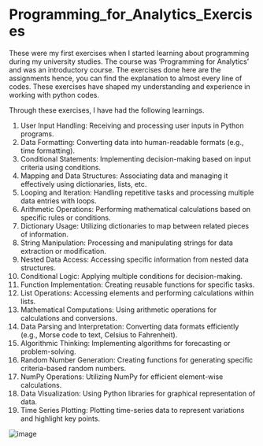 # Programming_for_Analytics_Exercises
These were my first exercises when I started learning about programming during my university studies. The course was ‘Programming for Analytics’ and was an introductory course. The exercises done here are the assignments hence, you can find the explanation to almost every line of codes. These exercises have shaped my understanding and experience in working with python codes. 

Through these exercises, I have had the following learnings. 

1.	User Input Handling: Receiving and processing user inputs in Python programs.
2.	Data Formatting: Converting data into human-readable formats (e.g., time formatting).
3.	Conditional Statements: Implementing decision-making based on input criteria using conditions.
4.	Mapping and Data Structures: Associating data and managing it effectively using dictionaries, lists, etc.
5.	Looping and Iteration: Handling repetitive tasks and processing multiple data entries with loops.
6.	Arithmetic Operations: Performing mathematical calculations based on specific rules or conditions.
7.	Dictionary Usage: Utilizing dictionaries to map between related pieces of information.
8.	String Manipulation: Processing and manipulating strings for data extraction or modification.
9.	Nested Data Access: Accessing specific information from nested data structures.
10.	Conditional Logic: Applying multiple conditions for decision-making.
11.	Function Implementation: Creating reusable functions for specific tasks.
12.	List Operations: Accessing elements and performing calculations within lists.
13.	Mathematical Computations: Using arithmetic operations for calculations and conversions.
14.	Data Parsing and Interpretation: Converting data formats efficiently (e.g., Morse code to text, Celsius to Fahrenheit).
15.	Algorithmic Thinking: Implementing algorithms for forecasting or problem-solving.
16.	Random Number Generation: Creating functions for generating specific criteria-based random numbers.
17.	NumPy Operations: Utilizing NumPy for efficient element-wise calculations.
18.	Data Visualization: Using Python libraries for graphical representation of data.
19.	Time Series Plotting: Plotting time-series data to represent variations and highlight key points.

![image](https://github.com/bibekkadel/Programming_for_Analytics_Exercises/assets/105727363/d8feee72-7ff4-41bc-97c4-f4b58aa9711d)
